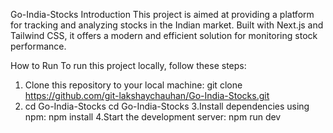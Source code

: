 Go-India-Stocks
Introduction
This project is aimed at providing a platform for tracking and analyzing stocks in the Indian market. Built with Next.js and Tailwind CSS, it offers a modern and efficient solution for monitoring stock performance.

How to Run
To run this project locally, follow these steps:
1. Clone this repository to your local machine:
 git clone https://github.com/git-lakshaychauhan/Go-India-Stocks.git
2. cd Go-India-Stocks
cd Go-India-Stocks
3.Install dependencies using npm:
npm install
4.Start the development server:
npm run dev

